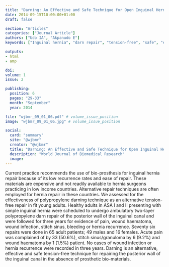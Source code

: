 ```yaml
---
title: "Darning: An Effective and Safe Technique for Open Inguinal Hernia Repair in Resource Limited Settings"
date: 2014-09-15T10:00:00+01:00
draft: false

section: "Articles"
categories: ["Journal Article"]
authors: ["Udo IA", "Akpanudo E"]
keywords: ["Inguinal hernia", "darn repair", "tension-free", "safe", "effective"]

outputs: 
- html
- amp

doi:
volume: 1
issue: 2

publishing:
  position: 6
  pages: "29-33"
  month: "September"
  year: 2014

file: "wjbmr_09_01_06.pdf" # volume_issue_position
image: "wjbmr_09_01_06.jpg" # volume_issue_position

social:
  card: "summary"
  site: "@wjbmr"
  creator: "@wjbmr"
  title: "Darning: An Effective and Safe Technique for Open Inguinal Hernia Repair in Resource Limited Settings"
  description: "World Journal of Biomedical Research"
  image:
---
```

Current practice recommends the use of bio-prosthesis for inguinal hernia repair because of its low recurrence rates and ease of repair. These materials are expensive and not readily available to hernia surgeons practicing in low income countries. Alternative repair techniques are often employed for hernia repair in these countries. We assessed for the effectiveness of polypropylene darning technique as an alternative tension-free repair in fit young adults. Healthy adults in ASA I and II presenting with simple inguinal hernia were scheduled to undergo ambulatory two-layer polypropylene darn repair of the posterior wall of the inguinal canal and were followed for three years for evidence of pain, wound haematoma, wound infection, stitch sinus, bleeding or hernia recurrence. Seventy six repairs were done in 65 adult patients; 49 males and 16 females. Acute pain was complained of by 33 (50.6%), stitch sinus/granuloma by 6 (9.2%) and wound haematoma by 1 (1.5%) patient. No cases of wound infection or hernia recurrence were recorded in three years. Darning is an alternative, effective and safe tension-free technique for repairing the posterior wall of the inguinal canal in the absence of prosthetic bio-materials. 